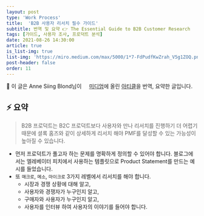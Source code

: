 ```yaml
---
layout: post
type: 'Work Process'
title:  'B2B 사용자 리서치 필수 가이드'
subtitle: 번역 및 요약 👉 The Essential Guide to B2B Customer Research
tags: [가이드, 사용자 조사, 프로덕트 분석]
date: 2021-08-26 14:30:00
article: true
is_list-img: true
list-img: 'https://miro.medium.com/max/5000/1*7-FdPudfKwZrah_V5g1ZOQ.png'
post-header: false
order: 11
---
```


<p class="text-gray">
 🔗 이 글은 Anne Siing Blond님이 <a href='https://medium.com/agileinsider/' target='blank' rel='nofollow' id='outlink1' onclick='clickedOutlink(outlink1)'><img src='https://www.google.com/s2/favicons?sz=64&domain=https://medium.com/' style='display:inline; height: 1em; position: relative; bottom: -2px; margin-right: 2px;'>미디엄</a>에 올린 <a href='https://medium.com/agileinsider/the-ultimate-guide-to-b2b-customer-research-d0ee599ea986' target='blank' rel='nofollow' id='outlink2' onclick='clickedOutlink(outlink2)'>아티클</a>을 번역, 요약한 글입니다.
</p>

## ⚡️ 요약

> B2B 프로덕트는 B2C 프로덕트보다 사용자와 만나 리서치를 진행하기 더 어렵기 때문에 셜록 홈즈와 같이 상세하게 리서치 해야 PMF를 달성할 수 있는 가능성이 높아질 수 있습니다.

* 먼저 프로덕트가 풀고자 하는 문제를 명확하게 정의할 수 있어야 합니다. 블로그에서는 엘레베이터 피치에서 사용하는 템플릿으로 Product Statement를 만드는 예시를 들었습니다.
* 또 `매크로`, `메소`, `마이크로` 3가지 레벨에서 리서치를 해야 합니다.
  * 시장과 경쟁 상황에 대해 알고,
  * 사용자와 경쟁자가 누구인지 알고,
  * 구매자와 사용자가 누구인지 알고,
  * 사용자를 인터뷰 하여 사용자의 이야기를 들어야 합니다.